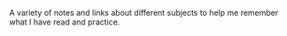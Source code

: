 A variety of notes and links about different subjects to help me remember
what I have read and practice.
